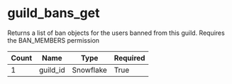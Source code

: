# guild_bans_get 
Returns a list of ban objects for the users banned from this guild. Requires the BAN_MEMBERS permission

Count | Name | Type | Required        
----|----|----|----
1 | guild_id | Snowflake | True
